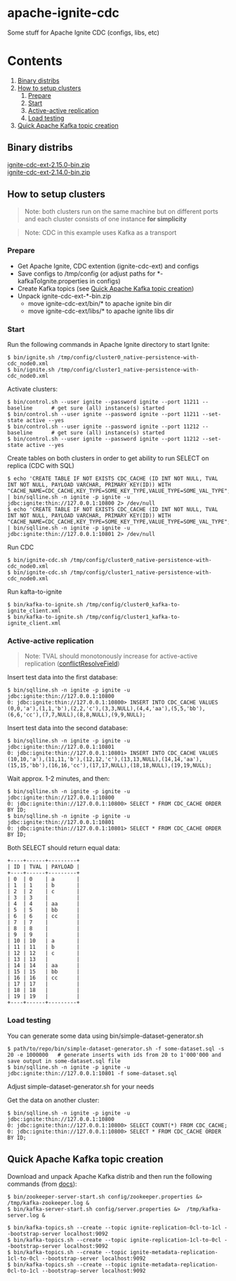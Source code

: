 # apache-ignite-cdc
Some stuff for Apache Ignite CDC (configs, libs, etc)

# Contents
1. [Binary distribs](#binary-distribs)
2. [How to setup clusters](#how-to-setup-clusters)
   1. [Prepare](#prepare)
   2. [Start](#start)
   3. [Active-active replication](#active-active-replication)
   4. [Load testing](#load-testing)
3. [Quick Apache Kafka topic creation](#quick-apache-kafka-topic-creation)
   

## Binary distribs
[ignite-cdc-ext-2.15.0-bin.zip](http://niflscud.red/static/distrib/ignite-cdc-ext-2.15.0-bin.zip) \
[ignite-cdc-ext-2.14.0-bin.zip](http://niflscud.red/static/distrib/ignite-cdc-ext-2.14.0-bin.zip)

## How to setup clusters

> Note: both clusters run on the same machine but on different ports and each cluster consists of one instance **for simplicity**

> Note: CDC in this example uses Kafka as a transport
### Prepare
- Get Apache Ignite, CDC extention (ignite-cdc-ext) and configs
- Save configs to /tmp/config (or adjust paths for \*-kafkaToIgnite.properties in configs)
- Create Kafka topics (see [Quick Apache Kafka topic creation](#quick-apache-kafka-topic-creation))
- Unpack ignite-cdc-ext-*-bin.zip
    - move ignite-cdc-ext/bin/\* to apache ignite bin dir
    - move ignite-cdc-ext/libs/\* to apache ignite libs dir

### Start
Run the following commands in Apache Ignite directory to start Ignite:
```
$ bin/ignite.sh /tmp/config/cluster0_native-persistence-with-cdc_node0.xml
$ bin/ignite.sh /tmp/config/cluster1_native-persistence-with-cdc_node0.xml
```

Activate clusters:
```
$ bin/control.sh --user ignite --password ignite --port 11211 --baseline      # get sure (all) instance(s) started
$ bin/control.sh --user ignite --password ignite --port 11211 --set-state active --yes
$ bin/control.sh --user ignite --password ignite --port 11212 --baseline      # get sure (all) instance(s) started
$ bin/control.sh --user ignite --password ignite --port 11212 --set-state active --yes
```

Create tables on both clusters in order to get ability to run SELECT on replica (CDC with SQL)
```
$ echo 'CREATE TABLE IF NOT EXISTS CDC_CACHE (ID INT NOT NULL, TVAL INT NOT NULL, PAYLOAD VARCHAR, PRIMARY KEY(ID)) WITH "CACHE_NAME=CDC_CACHE,KEY_TYPE=SOME_KEY_TYPE,VALUE_TYPE=SOME_VAL_TYPE";' | bin/sqlline.sh -n ignite -p ignite -u jdbc:ignite:thin://127.0.0.1:10800 2> /dev/null
$ echo 'CREATE TABLE IF NOT EXISTS CDC_CACHE (ID INT NOT NULL, TVAL INT NOT NULL, PAYLOAD VARCHAR, PRIMARY KEY(ID)) WITH "CACHE_NAME=CDC_CACHE,KEY_TYPE=SOME_KEY_TYPE,VALUE_TYPE=SOME_VAL_TYPE";' | bin/sqlline.sh -n ignite -p ignite -u jdbc:ignite:thin://127.0.0.1:10801 2> /dev/null
```
Run CDC
```
$ bin/ignite-cdc.sh /tmp/config/cluster0_native-persistence-with-cdc_node0.xml
$ bin/ignite-cdc.sh /tmp/config/cluster1_native-persistence-with-cdc_node0.xml
```

Run kafta-to-ignite
```
$ bin/kafka-to-ignite.sh /tmp/config/cluster0_kafka-to-ignite_client.xml
$ bin/kafka-to-ignite.sh /tmp/config/cluster1_kafka-to-ignite_client.xml
```

### Active-active replication
> Note: TVAL should monotonously increase for active-active replication ([conflictResolveField](https://ignite.apache.org/docs/latest/extensions-and-integrations/change-data-capture-extensions#cacheversionconflictresolver-implementation))

Insert test data into the first database:
```
$ bin/sqlline.sh -n ignite -p ignite -u jdbc:ignite:thin://127.0.0.1:10800
0: jdbc:ignite:thin://127.0.0.1:10800> INSERT INTO CDC_CACHE VALUES (0,0,'a'),(1,1,'b'),(2,2,'c'),(3,3,NULL),(4,4,'aa'),(5,5,'bb'),(6,6,'cc'),(7,7,NULL),(8,8,NULL),(9,9,NULL);
```
Insert test data into the second database:
```
$ bin/sqlline.sh -n ignite -p ignite -u jdbc:ignite:thin://127.0.0.1:10801
0: jdbc:ignite:thin://127.0.0.1:10801> INSERT INTO CDC_CACHE VALUES (10,10,'a'),(11,11,'b'),(12,12,'c'),(13,13,NULL),(14,14,'aa'),(15,15,'bb'),(16,16,'cc'),(17,17,NULL),(18,18,NULL),(19,19,NULL);
```
Wait approx. 1-2 minutes, and then:
```
$ bin/sqlline.sh -n ignite -p ignite -u jdbc:ignite:thin://127.0.0.1:10800
0: jdbc:ignite:thin://127.0.0.1:10800> SELECT * FROM CDC_CACHE ORDER BY ID;
$ bin/sqlline.sh -n ignite -p ignite -u jdbc:ignite:thin://127.0.0.1:10801
0: jdbc:ignite:thin://127.0.0.1:10801> SELECT * FROM CDC_CACHE ORDER BY ID;
```
Both SELECT should return equal data:
```
+----+------+---------+
| ID | TVAL | PAYLOAD |
+----+------+---------+
| 0  | 0    | a       |
| 1  | 1    | b       |
| 2  | 2    | c       |
| 3  | 3    |         |
| 4  | 4    | aa      |
| 5  | 5    | bb      |
| 6  | 6    | cc      |
| 7  | 7    |         |
| 8  | 8    |         |
| 9  | 9    |         |
| 10 | 10   | a       |
| 11 | 11   | b       |
| 12 | 12   | c       |
| 13 | 13   |         |
| 14 | 14   | aa      |
| 15 | 15   | bb      |
| 16 | 16   | cc      |
| 17 | 17   |         |
| 18 | 18   |         |
| 19 | 19   |         |
+----+------+---------+
```
### Load testing
You can generate some data using bin/simple-dataset-generator.sh
```
$ path/to/repo/bin/simple-dataset-generator.sh -f some-dataset.sql -s 20 -e 1000000   # generate inserts with ids from 20 to 1'000'000 and save output in some-dataset.sql file
$ bin/sqlline.sh -n ignite -p ignite -u jdbc:ignite:thin://127.0.0.1:10801 -f some-dataset.sql
```
Adjust simple-dataset-generator.sh for your needs

Get the data on another cluster:
```
$ bin/sqlline.sh -n ignite -p ignite -u jdbc:ignite:thin://127.0.0.1:10800
0: jdbc:ignite:thin://127.0.0.1:10800> SELECT COUNT(*) FROM CDC_CACHE;
0: jdbc:ignite:thin://127.0.0.1:10800> SELECT * FROM CDC_CACHE ORDER BY ID;
```

## Quick Apache Kafka topic creation
Download and unpack Apache Kafka distrib and then run the following commands (from [docs](https://kafka.apache.org/documentation/#quickstart)):
```
$ bin/zookeeper-server-start.sh config/zookeeper.properties &> /tmp/kafka-zookeeper.log &
$ bin/kafka-server-start.sh config/server.properties &>  /tmp/kafka-server.log &

$ bin/kafka-topics.sh --create --topic ignite-replication-0cl-to-1cl --bootstrap-server localhost:9092
$ bin/kafka-topics.sh --create --topic ignite-replication-1cl-to-0cl --bootstrap-server localhost:9092
$ bin/kafka-topics.sh --create --topic ignite-metadata-replication-1cl-to-0cl --bootstrap-server localhost:9092
$ bin/kafka-topics.sh --create --topic ignite-metadata-replication-0cl-to-1cl --bootstrap-server localhost:9092
```
